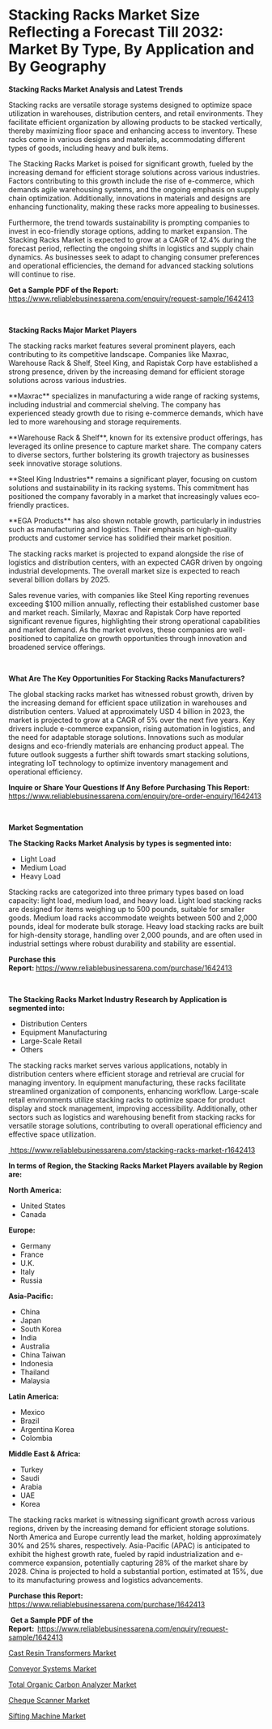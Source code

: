 <p><h1>Stacking Racks Market Size Reflecting a Forecast Till 2032: Market By Type, By Application and By Geography</h1></p><p><strong>Stacking Racks Market Analysis and Latest Trends</strong></p>
<p><p>Stacking racks are versatile storage systems designed to optimize space utilization in warehouses, distribution centers, and retail environments. They facilitate efficient organization by allowing products to be stacked vertically, thereby maximizing floor space and enhancing access to inventory. These racks come in various designs and materials, accommodating different types of goods, including heavy and bulk items.</p><p>The Stacking Racks Market is poised for significant growth, fueled by the increasing demand for efficient storage solutions across various industries. Factors contributing to this growth include the rise of e-commerce, which demands agile warehousing systems, and the ongoing emphasis on supply chain optimization. Additionally, innovations in materials and designs are enhancing functionality, making these racks more appealing to businesses. </p><p>Furthermore, the trend towards sustainability is prompting companies to invest in eco-friendly storage options, adding to market expansion. The Stacking Racks Market is expected to grow at a CAGR of 12.4% during the forecast period, reflecting the ongoing shifts in logistics and supply chain dynamics. As businesses seek to adapt to changing consumer preferences and operational efficiencies, the demand for advanced stacking solutions will continue to rise.</p></p>
<p><strong>Get a Sample PDF of the Report:&nbsp;</strong> <a href="https://www.reliablebusinessarena.com/enquiry/request-sample/1642413?utm_campaign=2206&utm_medium=2&utm_source=Github&utm_content=ia&utm_term=11042025&utm_id=stacking-racks">https://www.reliablebusinessarena.com/enquiry/request-sample/1642413</a></p>
<p>&nbsp;</p>
<p><strong>Stacking Racks Major Market Players</strong></p>
<p><p>The stacking racks market features several prominent players, each contributing to its competitive landscape. Companies like Maxrac, Warehouse Rack & Shelf, Steel King, and Rapistak Corp have established a strong presence, driven by the increasing demand for efficient storage solutions across various industries.</p><p>**Maxrac** specializes in manufacturing a wide range of racking systems, including industrial and commercial shelving. The company has experienced steady growth due to rising e-commerce demands, which have led to more warehousing and storage requirements.</p><p>**Warehouse Rack & Shelf**, known for its extensive product offerings, has leveraged its online presence to capture market share. The company caters to diverse sectors, further bolstering its growth trajectory as businesses seek innovative storage solutions.</p><p>**Steel King Industries** remains a significant player, focusing on custom solutions and sustainability in its racking systems. This commitment has positioned the company favorably in a market that increasingly values eco-friendly practices.</p><p>**EGA Products** has also shown notable growth, particularly in industries such as manufacturing and logistics. Their emphasis on high-quality products and customer service has solidified their market position.</p><p>The stacking racks market is projected to expand alongside the rise of logistics and distribution centers, with an expected CAGR driven by ongoing industrial developments. The overall market size is expected to reach several billion dollars by 2025.</p><p>Sales revenue varies, with companies like Steel King reporting revenues exceeding $100 million annually, reflecting their established customer base and market reach. Similarly, Maxrac and Rapistak Corp have reported significant revenue figures, highlighting their strong operational capabilities and market demand. As the market evolves, these companies are well-positioned to capitalize on growth opportunities through innovation and broadened service offerings.</p></p>
<p>&nbsp;</p>
<p><strong>What Are The Key Opportunities For Stacking Racks Manufacturers?</strong></p>
<p><p>The global stacking racks market has witnessed robust growth, driven by the increasing demand for efficient space utilization in warehouses and distribution centers. Valued at approximately USD 4 billion in 2023, the market is projected to grow at a CAGR of 5% over the next five years. Key drivers include e-commerce expansion, rising automation in logistics, and the need for adaptable storage solutions. Innovations such as modular designs and eco-friendly materials are enhancing product appeal. The future outlook suggests a further shift towards smart stacking solutions, integrating IoT technology to optimize inventory management and operational efficiency.</p></p>
<p><strong>Inquire or Share Your Questions If Any Before Purchasing This Report:</strong> <a href="https://www.reliablebusinessarena.com/enquiry/pre-order-enquiry/1642413?utm_campaign=2206&utm_medium=2&utm_source=Github&utm_content=ia&utm_term=11042025&utm_id=stacking-racks">https://www.reliablebusinessarena.com/enquiry/pre-order-enquiry/1642413</a></p>
<p>&nbsp;</p>
<p><strong>Market Segmentation</strong></p>
<p><strong>The Stacking Racks Market Analysis by types is segmented into:</strong></p>
<p><ul><li>Light Load</li><li>Medium Load</li><li>Heavy Load</li></ul></p>
<p><p>Stacking racks are categorized into three primary types based on load capacity: light load, medium load, and heavy load. Light load stacking racks are designed for items weighing up to 500 pounds, suitable for smaller goods. Medium load racks accommodate weights between 500 and 2,000 pounds, ideal for moderate bulk storage. Heavy load stacking racks are built for high-density storage, handling over 2,000 pounds, and are often used in industrial settings where robust durability and stability are essential.</p></p>
<p><strong>Purchase this Report:&nbsp;</strong><a href="https://www.reliablebusinessarena.com/purchase/1642413?utm_campaign=2206&utm_medium=2&utm_source=Github&utm_content=ia&utm_term=11042025&utm_id=stacking-racks">https://www.reliablebusinessarena.com/purchase/1642413</a></p>
<p>&nbsp;</p>
<p><strong>The Stacking Racks Market Industry Research by Application is segmented into:</strong></p>
<p><ul><li>Distribution Centers</li><li>Equipment Manufacturing</li><li>Large-Scale Retail</li><li>Others</li></ul></p>
<p><p>The stacking racks market serves various applications, notably in distribution centers where efficient storage and retrieval are crucial for managing inventory. In equipment manufacturing, these racks facilitate streamlined organization of components, enhancing workflow. Large-scale retail environments utilize stacking racks to optimize space for product display and stock management, improving accessibility. Additionally, other sectors such as logistics and warehousing benefit from stacking racks for versatile storage solutions, contributing to overall operational efficiency and effective space utilization.</p></p>
<p><a href="https://www.reliablebusinessarena.com/stacking-racks-market-r1642413?utm_campaign=2206&utm_medium=2&utm_source=Github&utm_content=ia&utm_term=11042025&utm_id=stacking-racks">&nbsp;https://www.reliablebusinessarena.com/stacking-racks-market-r1642413</a></p>
<p><strong>In terms of Region, the Stacking Racks Market Players available by Region are:</strong></p>
<p>
    <p> <strong> North America: </strong>
        <ul>
            <li>United States</li>
            <li>Canada</li>
        </ul>
        </p> 
    <p> <strong> Europe: </strong>
        <ul>
            <li>Germany</li>
            <li>France</li>
            <li>U.K.</li>
            <li>Italy</li>
            <li>Russia</li>
        </ul>
        </p> 
    <p> <strong> Asia-Pacific: </strong>
        <ul>
            <li>China</li>
            <li>Japan</li>
            <li>South Korea</li>
            <li>India</li>
            <li>Australia</li>
            <li>China Taiwan</li>
            <li>Indonesia</li>
            <li>Thailand</li>
            <li>Malaysia</li>
        </ul>
        </p> 
    <p> <strong> Latin America: </strong>
        <ul>
            <li>Mexico</li>
            <li>Brazil</li>
            <li>Argentina Korea</li>
            <li>Colombia</li>
        </ul>
        </p> 
    <p> <strong> Middle East & Africa: </strong>
        <ul>
            <li>Turkey</li>
            <li>Saudi</li>
            <li>Arabia</li>
            <li>UAE</li>
            <li>Korea</li>
        </ul>
    </p>
    </p>
<p><p>The stacking racks market is witnessing significant growth across various regions, driven by the increasing demand for efficient storage solutions. North America and Europe currently lead the market, holding approximately 30% and 25% shares, respectively. Asia-Pacific (APAC) is anticipated to exhibit the highest growth rate, fueled by rapid industrialization and e-commerce expansion, potentially capturing 28% of the market share by 2028. China is projected to hold a substantial portion, estimated at 15%, due to its manufacturing prowess and logistics advancements.</p></p>
<p><strong>Purchase this Report: </strong><a href="https://www.reliablebusinessarena.com/purchase/1642413?utm_campaign=2206&utm_medium=2&utm_source=Github&utm_content=ia&utm_term=11042025&utm_id=stacking-racks">https://www.reliablebusinessarena.com/purchase/1642413</a></p>
<p>&nbsp;<strong>Get a Sample PDF of the Report:&nbsp;&nbsp;</strong><a href="https://www.reliablebusinessarena.com/enquiry/request-sample/1642413?utm_campaign=2206&utm_medium=2&utm_source=Github&utm_content=ia&utm_term=11042025&utm_id=stacking-racks">https://www.reliablebusinessarena.com/enquiry/request-sample/1642413</a></p>
<p><strong></strong></p>
<p><p><a href="https://github.com/denbelnmer50/Market-Research-Report-List-1/blob/main/cast-resin-transformers-market.md?utm_campaign=2206&utm_medium=2&utm_source=Github&utm_content=ia&utm_term=11042025&utm_id=stacking-racks">Cast Resin Transformers Market</a></p><p><a href="https://github.com/vassihucz/Market-Research-Report-List-1/blob/main/conveyor-systems-market.md?utm_campaign=2206&utm_medium=2&utm_source=Github&utm_content=ia&utm_term=11042025&utm_id=stacking-racks">Conveyor Systems Market</a></p><p><a href="https://github.com/krulicfidura/Market-Research-Report-List-1/blob/main/total-organic-carbon-analyzer-market.md?utm_campaign=2206&utm_medium=2&utm_source=Github&utm_content=ia&utm_term=11042025&utm_id=stacking-racks">Total Organic Carbon Analyzer Market</a></p><p><a href="https://github.com/rreynagjysma65/Market-Research-Report-List-1/blob/main/cheque-scanner-market.md?utm_campaign=2206&utm_medium=2&utm_source=Github&utm_content=ia&utm_term=11042025&utm_id=stacking-racks">Cheque Scanner Market</a></p><p><a href="https://github.com/dibesnayee/Market-Research-Report-List-1/blob/main/sifting-machine-market.md?utm_campaign=2206&utm_medium=2&utm_source=Github&utm_content=ia&utm_term=11042025&utm_id=stacking-racks">Sifting Machine Market</a></p></p>
